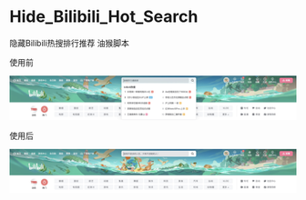 # Hide_Bilibili_Hot_Search
隐藏Bilibili热搜排行推荐 油猴脚本

使用前

![before](assets/before.jpeg)


使用后

![after](assets/after.jpeg)
